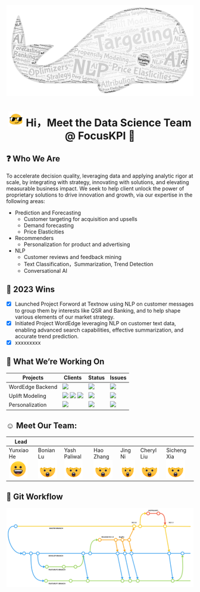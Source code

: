 <p align="center">
  <img src="skills.png" width="600"/>
</p>

<div align="center">
<h1 style="text-align: center;"> <img src="hi.gif" width="40" height="40">  Hi，Meet the Data Science Team @ FocusKPI 👋</h1>
  
</div>

## ❓ Who We Are 
To accelerate decision quality, leveraging data and applying analytic rigor at scale, by integrating with strategy, innovating with solutions, and elevating measurable business impact.​ We seek to help client unlock the power of proprietary solutions to drive innovation and growth, via our expertise in the following areas:
* Prediction and Forecasting
  * Customer targeting for acquisition and upsells
  * Demand forecasting
  * Price Elasticities
* Recommenders
  * Personalization for product and advertising
* NLP 
  * Customer reviews and feedback mining
  * Text Classification，Summarization, Trend Detection
  * Conversational AI

## 🏅 2023 Wins 
- [x] Launched Project Forword at Textnow using NLP on customer messages to group them by interests like QSR and Banking, and to help shape various elements of our market strategy.
- [x] Initiated Project WordEdge leveraging NLP on customer text data, enabling advanced search capabilities, effective summarization, and accurate trend prediction.
- [x] xxxxxxxxx

## 🚀 What We’re Working On 
| Projects         | Clients                                                                               | Status                                                                                   | Issues |
|------------------|---------------------------------------------------------------------------------------|------------------------------------------------------------------------------------------|--------|
| WordEdge Backend | ![](https://img.shields.io/badge/FocusKPI-FFA500?style=for-the-badge&logoColor=white) | ![](https://img.shields.io/badge/In_Progress-00FF00?style=for-the-badge&logoColor=white) |  ![](https://img.shields.io/badge/issue-1_open-yellow.svg) |
| Uplift Modeling  | ![](https://img.shields.io/badge/Adobe-FF0000?style=for-the-badge&logoColor=white) ![](https://img.shields.io/badge/Walmart-2a9df4?style=for-the-badge&logoColor=white) ![](https://img.shields.io/badge/CVS-FF0000?style=for-the-badge&logoColor=white) | ![](https://img.shields.io/badge/In_Progress-00FF00?style=for-the-badge&logoColor=white) |   ![](https://img.shields.io/badge/issue-1_open-yellow.svg)     |
| Personalization  | ![](https://img.shields.io/badge/Adobe-FF0000?style=for-the-badge&logoColor=white) | ![](https://img.shields.io/badge/In_Progress-00FF00?style=for-the-badge&logoColor=white) |   ![](https://img.shields.io/badge/issue-1_open-yellow.svg)     |

## ☺️ Meet Our Team:
|    Lead    |           |            |           |         |           |              |
|------------|-----------|------------|-----------|---------|-----------|--------------|
| Yunxiao He <br> <img src="smile.gif" width="50" height="50"> | Bonian Lu <br> <img src="brain.gif" width="50" height="50">| Yash Paliwal <br> <img src="brain.gif" width="50" height="50">| Hao Zhang <br> <img src="brain.gif" width="50" height="50">| Jing Ni <br> <img src="brain.gif" width="50" height="50">| Cheryl Liu <br> <img src="brain.gif" width="50" height="50">| Sicheng Xia<br> <img src="brain.gif" width="50" height="50"> |

## 📖 Git Workflow
<img src="git.jpg">
